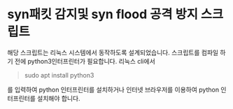 
# syn패킷 감지및 syn flood 공격 방지 스크립트
해당 스크립트는 리눅스 시스템에서 동작하도록 설계되었습니다.
스크립트를 컴파일 하기 전에 python3인터프린터가 필요합니다.
리눅스 cli에서
> sudo apt install python3


를 입력하여 python 인터프린터를 설치하거나
인터넷 브라우저를 이용하여 python 인터프린터를 설치해야 합니다.

